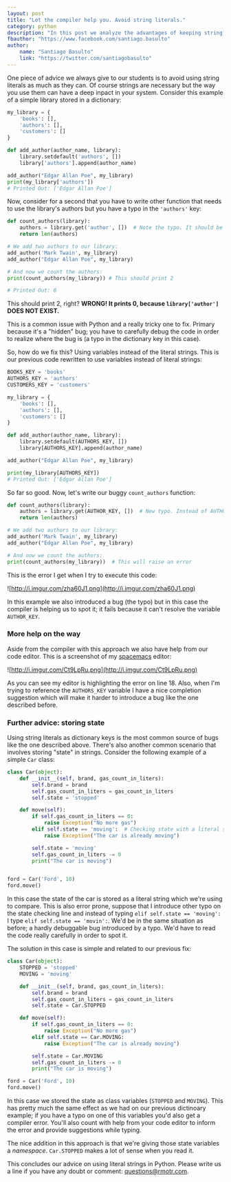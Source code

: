 ```yaml
---
layout: post
title: "Let the compiler help you. Avoid string literals."
category: python
description: "In this post we analyze the advantages of keeping string literals to a minimum and how that can help avoid hard to debug errors in your programs"
fbauthor: "https://www.facebook.com/santiago.basulto"
author:
    name: "Santiago Basulto"
    link: "https://twitter.com/santiagobasulto"
---
```


One piece of advice we always give to our students is to avoid using string literals as much as they can. Of course strings are necessary but the way you use them can have a deep inpact in your system. Consider this example of a simple library stored in a dictionary:

```python
my_library = {
    'books': [],
    'authors': [],
    'customers': []
}

def add_author(author_name, library):
    library.setdefault('authors', [])
    library['authors'].append(author_name)

add_author("Edgar Allan Poe", my_library)
print(my_library['authors'])
# Printed Out: ['Edgar Allan Poe']
```

Now, consider for a second that you have to write other function that needs to use the library's authors but you have a typo in the `'authors'` key:

```python
def count_authors(library):
    authors = library.get('author', [])  # Note the typo. It should be 'author[S]', not 'author'
    return len(authors)

# We add two authors to our library:
add_author('Mark Twain', my_library)
add_author("Edgar Allan Poe", my_library)

# And now we count the authors:
print(count_authors(my_library)) # This should print 2

# Printed Out: 0
```

This should print 2, right? **WRONG! It prints 0, because `library['author']` DOES NOT EXIST.**

This is a common issue with Python and a really tricky one to fix. Primary because it's a "hidden" bug; you have to carefully debug the code in order to realize where the bug is (a typo in the dictionary key in this case).

So, how do we fix this? Using variables instead of the literal strings. This is our previous code rewritten to use variables instead of literal strings:

```python
BOOKS_KEY = 'books'
AUTHORS_KEY = 'authors'
CUSTOMERS_KEY = 'customers'

my_library = {
    'books': [],
    'authors': [],
    'customers': []
}

def add_author(author_name, library):
    library.setdefault(AUTHORS_KEY, [])
    library[AUTHORS_KEY].append(author_name)

add_author("Edgar Allan Poe", my_library)

print(my_library[AUTHORS_KEY])
# Printed Out: ['Edgar Allan Poe']
```

So far so good. Now, let's write our buggy `count_authors` function:

```python
def count_authors(library):
    authors = library.get(AUTHOR_KEY, [])  # New typo. Instead of AUTHOR[S]_KEY I typed AUTHOR_KEY
    return len(authors)

# We add two authors to our library:
add_author('Mark Twain', my_library)
add_author("Edgar Allan Poe", my_library)

# And now we count the authors:
print(count_authors(my_library))  # This will raise an error

```

This is the error I get when I try to execute this code:

![http://i.imgur.com/zha60J1.png](http://i.imgur.com/zha60J1.png)

In this example we also introduced a bug (the typo) but in this case the compiler is helping us to spot it; it fails because it can't resolve the variable `AUTHOR_KEY`.

### More help on the way

Aside from the compiler with this approach we also have help from our code editor. This is a screenshot of my [spacemacs](https://github.com/syl20bnr/spacemacs) editor:

![http://i.imgur.com/Ct9LpRu.png](http://i.imgur.com/Ct9LpRu.png)

As you can see my editor is highlighting the error on line 18. Also, when I'm trying to reference the `AUTHORS_KEY` variable I have a nice completion suggestion which will make it harder to introduce a bug like the one described before.

### Further advice: storing state

Using string literals as dictionary keys is the most common source of bugs like the one described above. There's also another common scenario that involves storing "state" in strings. Consider the following example of a simple `Car` class:

```python
class Car(object):
    def __init__(self, brand, gas_count_in_liters):
        self.brand = brand
        self.gas_count_in_liters = gas_count_in_liters
        self.state = 'stopped'

    def move(self):
        if self.gas_count_in_liters == 0:
            raise Exception("No more gas")
        elif self.state == 'moving':  # Checking state with a literal string
            raise Exception("The car is already moving")

        self.state = 'moving'
        self.gas_count_in_liters -= 0
        print("The car is moving")


ford = Car('Ford', 10)
ford.move()
```

In this case the state of the car is stored as a literal string which we're using to compare. This is also error prone, suppose that I introduce other typo on the state checking line and instead of typing `elif self.state == 'moving':` I type `elif self.state == 'movin':`. We'd be in the same situation as before; a hardly debuggable bug introduced by a typo. We'd have to read the code really carefully in order to spot it.

The solution in this case is simple and related to our previous fix:

```python
class Car(object):
    STOPPED = 'stopped'
    MOVING = 'moving'

    def __init__(self, brand, gas_count_in_liters):
        self.brand = brand
        self.gas_count_in_liters = gas_count_in_liters
        self.state = Car.STOPPED

    def move(self):
        if self.gas_count_in_liters == 0:
            raise Exception("No more gas")
        elif self.state == Car.MOVING:
            raise Exception("The car is already moving")

        self.state = Car.MOVING
        self.gas_count_in_liters -= 0
        print("The car is moving")

ford = Car('Ford', 10)
ford.move()
```

In this case we stored the state as class variables (`STOPPED` and `MOVING`). This has pretty much the same effect as we had on our previous dictinoary example; if you have a typo on one of this variables you'd also get a compiler error. You'll also count with help from your code editor to inform the error and provide suggestions while typing.

The nice addition in this approach is that we're giving those state variables a _namespace_. `Car.STOPPED` makes a lot of sense when you read it.

This concludes our advice on using literal strings in Python. Please write us a line if you have any doubt or comment: questions@rmotr.com.
